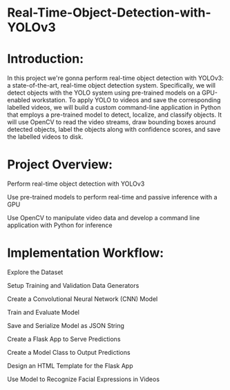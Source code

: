 # Real-Time-Object-Detection-with-YOLOv3

# Introduction:
In this project we're gonna perform real-time object detection with YOLOv3: a state-of-the-art, real-time object detection system. Specifically, we will detect objects with the YOLO system using pre-trained models on a GPU-enabled workstation. To apply YOLO to videos and save the corresponding labelled videos, we will build a custom command-line application in Python that employs a pre-trained model to detect, localize, and classify objects. It will use OpenCV to read the video streams, draw bounding boxes around detected objects, label the objects along with confidence scores, and save the labelled videos to disk.
# Project Overview:
Perform real-time object detection with YOLOv3

Use pre-trained models to perform real-time and passive inference with a GPU

Use OpenCV to manipulate video data and develop a command line application with Python for inference


# Implementation Workflow:
Explore the Dataset

Setup Training and Validation Data Generators

Create a Convolutional Neural Network (CNN) Model

Train and Evaluate Model

Save and Serialize Model as JSON String

Create a Flask App to Serve Predictions

Create a Model Class to Output Predictions

Design an HTML Template for the Flask App

Use Model to Recognize Facial Expressions in Videos

